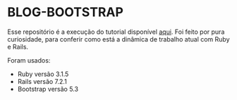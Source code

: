# BLOG-BOOTSTRAP
Esse repositório é a execução do tutorial disponível [aqui](https://guides.rubyonrails.org/getting_started.html).
Foi feito por pura curiosidade, para conferir como está a dinâmica de trabalho atual com Ruby e Rails.

Foram usados:

- Ruby versão 3.1.5
- Rails versão 7.2.1
- Bootstrap versão 5.3

